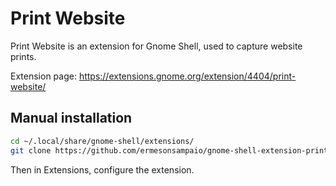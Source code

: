 # Print Website
		
Print Website is an extension for Gnome Shell, used to capture website prints.

Extension page: https://extensions.gnome.org/extension/4404/print-website/
		
## Manual installation
		
```bash
cd ~/.local/share/gnome-shell/extensions/
git clone https://github.com/ermesonsampaio/gnome-shell-extension-print-website.git print-website@ermeso.com
```
		
Then in Extensions, configure the extension.
